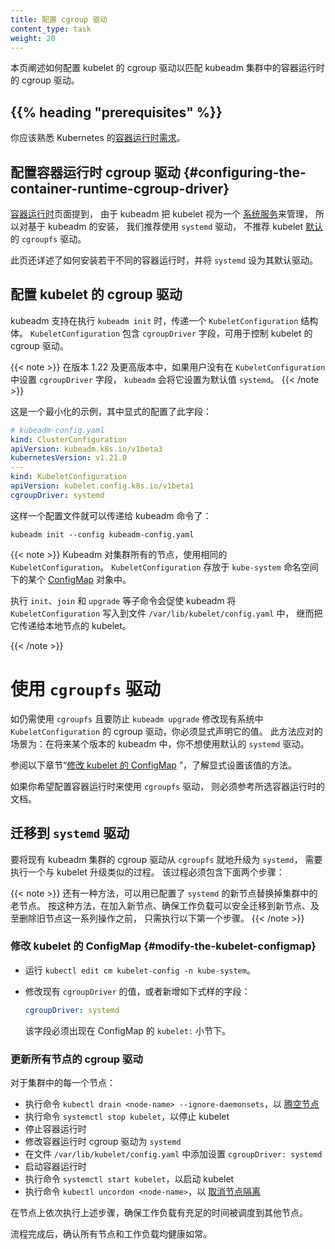 ```yaml
---
title: 配置 cgroup 驱动
content_type: task
weight: 20
---
```



本页阐述如何配置 kubelet 的 cgroup 驱动以匹配 kubeadm 集群中的容器运行时的 cgroup 驱动。

## {{% heading "prerequisites" %}}

你应该熟悉 Kubernetes 的[容器运行时需求](/zh-cn/docs/setup/production-environment/container-runtimes)。


## 配置容器运行时 cgroup 驱动 {#configuring-the-container-runtime-cgroup-driver}

[容器运行时](/zh-cn/docs/setup/production-environment/container-runtimes)页面提到，
由于 kubeadm 把 kubelet 视为一个
[系统服务](/zh-cn/docs/setup/production-environment/tools/kubeadm/kubelet-integration)来管理，
所以对基于 kubeadm 的安装， 我们推荐使用 `systemd` 驱动，
不推荐 kubelet [默认](/zh-cn/docs/reference/config-api/kubelet-config.v1beta1)的 `cgroupfs` 驱动。

此页还详述了如何安装若干不同的容器运行时，并将 `systemd` 设为其默认驱动。

## 配置 kubelet 的 cgroup 驱动

kubeadm 支持在执行 `kubeadm init` 时，传递一个 `KubeletConfiguration` 结构体。
`KubeletConfiguration` 包含 `cgroupDriver` 字段，可用于控制 kubelet 的 cgroup 驱动。


{{< note >}}
在版本 1.22 及更高版本中，如果用户没有在 `KubeletConfiguration` 中设置 `cgroupDriver` 字段，
`kubeadm` 会将它设置为默认值 `systemd`。
{{< /note >}}

这是一个最小化的示例，其中显式的配置了此字段：

```yaml
# kubeadm-config.yaml
kind: ClusterConfiguration
apiVersion: kubeadm.k8s.io/v1beta3
kubernetesVersion: v1.21.0
---
kind: KubeletConfiguration
apiVersion: kubelet.config.k8s.io/v1beta1
cgroupDriver: systemd
```

这样一个配置文件就可以传递给 kubeadm 命令了：

```shell
kubeadm init --config kubeadm-config.yaml
```

{{< note >}}
Kubeadm 对集群所有的节点，使用相同的 `KubeletConfiguration`。
`KubeletConfiguration` 存放于 `kube-system` 命名空间下的某个 
[ConfigMap](/zh-cn/docs/concepts/configuration/configmap) 对象中。

执行 `init`、`join` 和 `upgrade` 等子命令会促使 kubeadm 
将 `KubeletConfiguration` 写入到文件 `/var/lib/kubelet/config.yaml` 中，
继而把它传递给本地节点的 kubelet。

{{< /note >}}

# 使用 `cgroupfs` 驱动

如仍需使用 `cgroupfs` 且要防止 `kubeadm upgrade` 修改现有系统中
`KubeletConfiguration` 的 cgroup 驱动，你必须显式声明它的值。
此方法应对的场景为：在将来某个版本的 kubeadm 中，你不想使用默认的 `systemd` 驱动。

参阅以下章节“[修改 kubelet 的 ConfigMap](#modify-the-kubelet-configmap) ”，了解显式设置该值的方法。

如果你希望配置容器运行时来使用 `cgroupfs` 驱动，
则必须参考所选容器运行时的文档。

## 迁移到 `systemd` 驱动

要将现有 kubeadm 集群的 cgroup 驱动从 `cgroupfs` 就地升级为 `systemd`，
需要执行一个与 kubelet 升级类似的过程。
该过程必须包含下面两个步骤：

{{< note >}}
还有一种方法，可以用已配置了 `systemd` 的新节点替换掉集群中的老节点。
按这种方法，在加入新节点、确保工作负载可以安全迁移到新节点、及至删除旧节点这一系列操作之前，
只需执行以下第一个步骤。
{{< /note >}}

### 修改 kubelet 的 ConfigMap  {#modify-the-kubelet-configmap}

- 运行 `kubectl edit cm kubelet-config -n kube-system`。
- 修改现有 `cgroupDriver` 的值，或者新增如下式样的字段：

  ```yaml
  cgroupDriver: systemd
  ```
  该字段必须出现在 ConfigMap 的 `kubelet:` 小节下。

### 更新所有节点的 cgroup 驱动

对于集群中的每一个节点：

- 执行命令 `kubectl drain <node-name> --ignore-daemonsets`，以
  [腾空节点](/zh-cn/docs/tasks/administer-cluster/safely-drain-node)
- 执行命令 `systemctl stop kubelet`，以停止 kubelet
- 停止容器运行时
- 修改容器运行时 cgroup 驱动为 `systemd`
- 在文件 `/var/lib/kubelet/config.yaml` 中添加设置 `cgroupDriver: systemd`
- 启动容器运行时
- 执行命令 `systemctl start kubelet`，以启动 kubelet
- 执行命令 `kubectl uncordon <node-name>`，以
  [取消节点隔离](/zh-cn/docs/tasks/administer-cluster/safely-drain-node)

在节点上依次执行上述步骤，确保工作负载有充足的时间被调度到其他节点。

流程完成后，确认所有节点和工作负载均健康如常。
